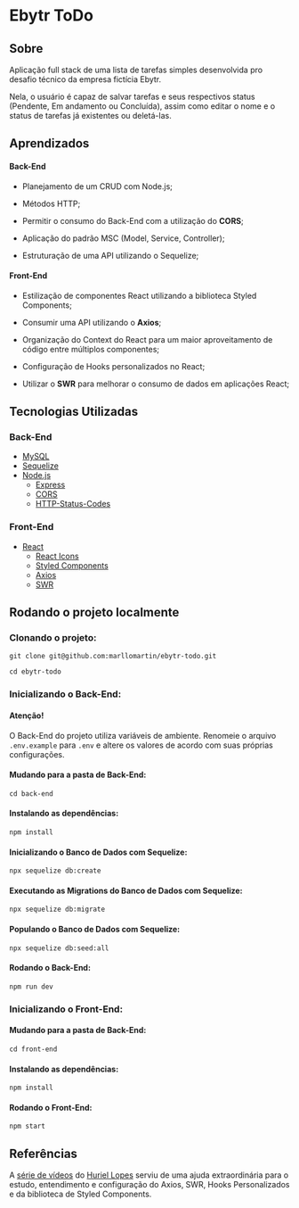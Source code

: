 # Ebytr ToDo

## Sobre
Aplicação full stack de uma lista de tarefas simples desenvolvida pro desafio técnico da empresa fictícia Ebytr. 

Nela, o usuário é capaz de salvar tarefas e seus respectivos status (Pendente, Em andamento ou Concluída), assim como editar o nome e o status de tarefas já existentes ou deletá-las.


## Aprendizados

#### Back-End

  * Planejamento de um CRUD com Node.js;

  * Métodos HTTP;

  * Permitir o consumo do Back-End com a utilização do **CORS**;

  * Aplicação do padrão MSC (Model, Service, Controller);

  * Estruturação de uma API utilizando o Sequelize;

#### Front-End

   * Estilização de componentes React utilizando a biblioteca Styled Components;
    
   * Consumir uma API utilizando o **Axios**;

   * Organização do Context do React para um maior aproveitamento de código entre múltiplos componentes;

   * Configuração de Hooks personalizados no React;

   * Utilizar o **SWR** para melhorar o consumo de dados em aplicações React;


## Tecnologias Utilizadas

### Back-End
* [MySQL](https://www.mysql.com/)
* [Sequelize](https://sequelize.org/)
* [Node.js](https://nodejs.org/en/)
  * [Express](https://expressjs.com/pt-br/)
  * [CORS](https://www.npmjs.com/package/cors)
  * [HTTP-Status-Codes](https://www.npmjs.com/package/http-status-codes)


### Front-End
* [React](https://reactjs.org/)
  * [React Icons](https://react-icons.github.io/react-icons/)
  * [Styled Components](https://styled-components.com/)
  * [Axios](https://axios-http.com/ptbr/docs/intro)
  * [SWR](https://swr.vercel.app/pt-BR)

## Rodando o projeto localmente

### Clonando o projeto:
```
git clone git@github.com:marllomartin/ebytr-todo.git

cd ebytr-todo
```


### Inicializando o Back-End:
#### Atenção!
O Back-End do projeto utiliza variáveis de ambiente. Renomeie o arquivo `.env.example` para `.env` e altere os valores de acordo com suas próprias configurações.

#### Mudando para a pasta de Back-End:
```
cd back-end
```
#### Instalando as dependências:
```
npm install
```
#### Inicializando o Banco de Dados com Sequelize:
```
npx sequelize db:create
```
#### Executando as Migrations do Banco de Dados com Sequelize:
```
npx sequelize db:migrate
```
#### Populando o Banco de Dados com Sequelize:
```
npx sequelize db:seed:all
```
#### Rodando o Back-End:
```
npm run dev
```

### Inicializando o Front-End:
#### Mudando para a pasta de Back-End:
```
cd front-end
```
#### Instalando as dependências:
```
npm install
```
#### Rodando o Front-End:
```
npm start
```

## Referências

A [série de vídeos](https://www.youtube.com/watch?v=ntKkelmj01o&list=PL8YNlUoOZkkY8wjaI2t8DfvysoysmMLCv&ab_channel=Huriel) do [Huriel Lopes](https://github.com/huri3l) serviu de uma ajuda extraordinária para o estudo, entendimento e configuração do Axios, SWR, Hooks Personalizados e da biblioteca de Styled Components.
